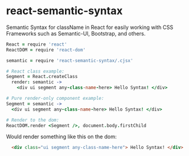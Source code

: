 # react-semantic-syntax
Semantic Syntax for className in React for easily working with CSS Frameworks such as Semantic-UI, Bootstrap, and others.

```coffee
React = require 'react'
ReactDOM = require 'react-dom'

semantic = require 'react-semantic-syntax/.cjsx'

# React class example:
Segment = React.createClass
  render: semantic ->
    <div ui segment any-class-name-here> Hello Syntax! </div>

# Pure render-only component example:
Segment = semantic ->
  <div ui segment any-class-name-here> Hello Syntax! </div>

# Render to the dom:
ReactDOM.render <Segment />, document.body.firstChild
```
Would render something like this on the dom:
```html
  <div class="ui segment any-class-name-here"> Hello Syntax! </div>
```
